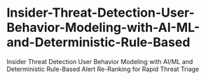 # Insider-Threat-Detection-User-Behavior-Modeling-with-AI-ML-and-Deterministic-Rule-Based
Insider Threat Detection User Behavior Modeling with AI/ML and Deterministic Rule-Based Alert Re-Ranking for Rapid Threat Triage
